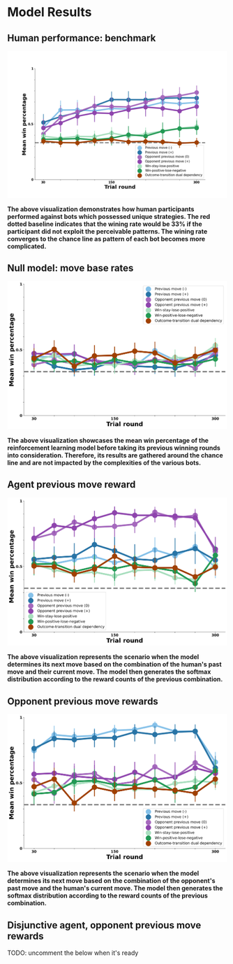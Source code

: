 # Model Results

## Human performance: benchmark

![benchmark.png](img/benchmark.png)

**The above visualization demonstrates how human participants performed against bots which possessed unique strategies. The red dotted baseline indicates that the wining rate would be 33% if the participant did not exploit the perceivable patterns. The wining rate converges to the chance line as pattern of each bot becomes more complicated.**

## Null model: move base rates

![nullmodel.png](img/rl_a.png)

**The above visualization showcases the mean win percentage of the reinforcement learning model before taking its previous winning rounds into consideration. Therefore, its results are gathered around the chance line and are not impacted by the complexities of the various bots.**


## Agent previous move reward

![m2_summary.png](img/rl_b.png)

**The above visualization represents the scenario when the model determines its next move based on the combination of the human's past move and their current move. The model then generates the softmax distribution according to the reward counts of the previous combination.**


## Opponent previous move rewards

![m3_summary.png](img/rl_c.png)

**The above visualization represents the scenario when the model determines its next move based on the combination of the opponent's past move and the human's current move. The model then generates the softmax distribution according to the reward counts of the previous combination.**


## Disjunctive agent, opponent previous move rewards

TODO: uncomment the below when it's ready
<!-- ![m4_summary.png](img/rl_mix.png) -->
